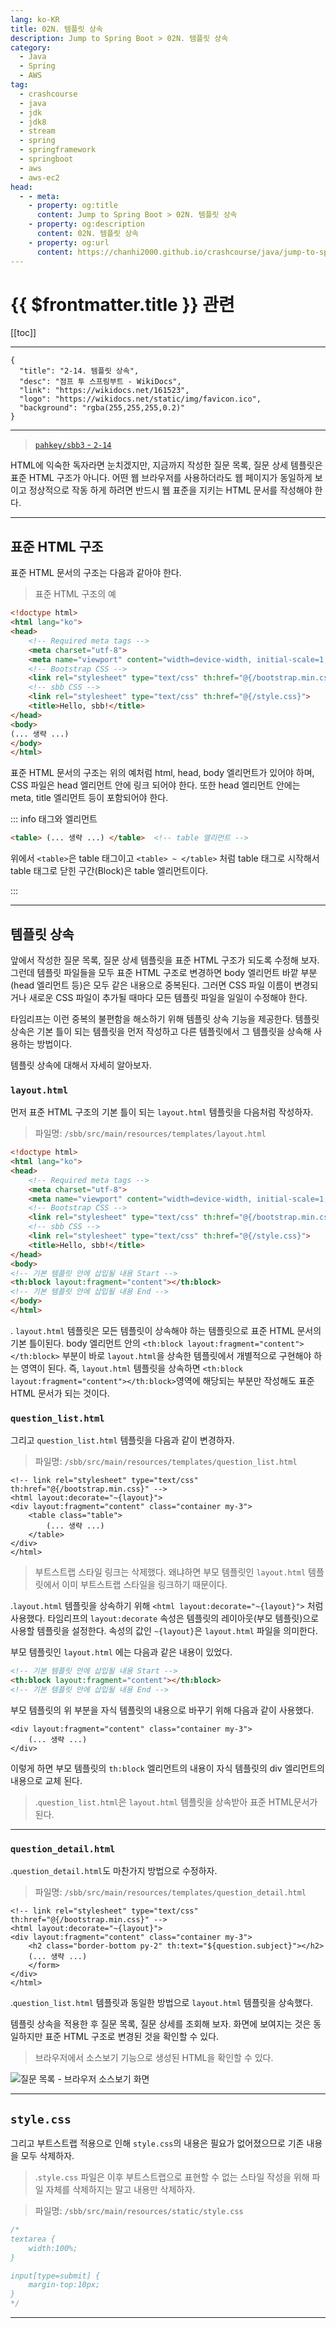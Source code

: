 ```yaml
---
lang: ko-KR
title: 02N. 템플릿 상속
description: Jump to Spring Boot > 02N. 템플릿 상속
category:
  - Java
  - Spring
  - AWS
tag: 
  - crashcourse
  - java
  - jdk
  - jdk8
  - stream
  - spring
  - springframework
  - springboot
  - aws
  - aws-ec2
head:
  - - meta:
    - property: og:title
      content: Jump to Spring Boot > 02N. 템플릿 상속
    - property: og:description
      content: 02N. 템플릿 상속
    - property: og:url
      content: https://chanhi2000.github.io/crashcourse/java/jump-to-spring-boot/02N.html
---
```


# {{ $frontmatter.title }} 관련

[[toc]]

---

```component VPCard
{
  "title": "2-14. 템플릿 상속",
  "desc": "점프 투 스프링부트 - WikiDocs",
  "link": "https://wikidocs.net/161523",
  "logo": "https://wikidocs.net/static/img/favicon.ico",
  "background": "rgba(255,255,255,0.2)"
}
```

---

> [<FontIcon icon="iconfont icon-github"/> `pahkey/sbb3` - <FontIcon icon="fas fa-folder-open"/> `2-14`](https://github.com/pahkey/sbb3/tree/2-14)

<VidStack src="youtube/8NJtSJT5j-8"/>

HTML에 익숙한 독자라면 눈치겠지만, 지금까지 작성한 질문 목록, 질문 상세 템플릿은 표준 HTML 구조가 아니다. 어떤 웹 브라우저를 사용하더라도 웹 페이지가 동일하게 보이고 정상적으로 작동 하게 하려면 반드시 웹 표준을 지키는 HTML 문서를 작성해야 한다.

---

## 표준 HTML 구조

표준 HTML 문서의 구조는 다음과 같아야 한다.

> 표준 HTML 구조의 예

```html
<!doctype html>
<html lang="ko">
<head>
    <!-- Required meta tags -->
    <meta charset="utf-8">
    <meta name="viewport" content="width=device-width, initial-scale=1, shrink-to-fit=no">
    <!-- Bootstrap CSS -->
    <link rel="stylesheet" type="text/css" th:href="@{/bootstrap.min.css}">
    <!-- sbb CSS -->
    <link rel="stylesheet" type="text/css" th:href="@{/style.css}">
    <title>Hello, sbb!</title>
</head>
<body>
(... 생략 ...)
</body>
</html>
```

표준 HTML 문서의 구조는 위의 예처럼 html, head, body 엘리먼트가 있어야 하며, CSS 파일은 head 엘리먼트 안에 링크 되어야 한다. 또한 head 엘리먼트 안에는 meta, title 엘리먼트 등이 포함되어야 한다.

::: info 태그와 엘리먼트

```html
<table> (... 생략 ...) </table>  <!-- table 엘리먼트 -->
```

위에서 `<table>`은 table 태그이고 `<table> ~ </table>` 처럼 table 태그로 시작해서 table 태그로 닫힌 구간(Block)은 table 엘리먼트이다.

:::

---

## 템플릿 상속

앞에서 작성한 질문 목록, 질문 상세 템플릿을 표준 HTML 구조가 되도록 수정해 보자. 그런데 템플릿 파일들을 모두 표준 HTML 구조로 변경하면 body 엘리먼트 바깥 부분(head 엘리먼트 등)은 모두 같은 내용으로 중복된다. 그러면 CSS 파일 이름이 변경되거나 새로운 CSS 파일이 추가될 때마다 모든 템플릿 파일을 일일이 수정해야 한다.

타임리프는 이런 중복의 불편함을 해소하기 위해 템플릿 상속 기능을 제공한다. 템플릿 상속은 기본 틀이 되는 템플릿을 먼저 작성하고 다른 템플릿에서 그 템플릿을 상속해 사용하는 방법이다.

템플릿 상속에 대해서 자세히 알아보자.

### <FontIcon icon="fa-brands fa-html5"/>`layout.html`

먼저 표준 HTML 구조의 기본 틀이 되는 <FontIcon icon="fa-brands fa-html5"/>`layout.html` 템플릿을 다음처럼 작성하자.

> 파일명: <FontIcon icon="fas fa-folder-open"/>`/sbb/src/main/resources/templates/`<FontIcon icon="fa-brands fa-html5"/>`layout.html`

```html
<!doctype html>
<html lang="ko">
<head>
    <!-- Required meta tags -->
    <meta charset="utf-8">
    <meta name="viewport" content="width=device-width, initial-scale=1, shrink-to-fit=no">
    <!-- Bootstrap CSS -->
    <link rel="stylesheet" type="text/css" th:href="@{/bootstrap.min.css}">
    <!-- sbb CSS -->
    <link rel="stylesheet" type="text/css" th:href="@{/style.css}">
    <title>Hello, sbb!</title>
</head>
<body>
<!-- 기본 템플릿 안에 삽입될 내용 Start -->
<th:block layout:fragment="content"></th:block>
<!-- 기본 템플릿 안에 삽입될 내용 End -->
</body>
</html>
```

. <FontIcon icon="fa-brands fa-html5"/>`layout.html` 템플릿은 모든 템플릿이 상속해야 하는 템플릿으로 표준 HTML 문서의 기본 틀이된다. body 엘리먼트 안의 `<th:block layout:fragment="content"></th:block>` 부분이 바로 <FontIcon icon="fa-brands fa-html5"/>`layout.html`을 상속한 템플릿에서 개별적으로 구현해야 하는 영역이 된다. 즉, <FontIcon icon="fa-brands fa-html5"/>`layout.html` 템플릿을 상속하면 `<th:block layout:fragment="content"></th:block>`영역에 해당되는 부분만 작성해도 표준 HTML 문서가 되는 것이다.

### <FontIcon icon="fa-brands fa-html5"/>`question_list.html`

그리고 <FontIcon icon="fa-brands fa-html5"/>`question_list.html` 템플릿을 다음과 같이 변경하자.

> 파일명: <FontIcon icon="fas fa-folder-open"/>`/sbb/src/main/resources/templates/`<FontIcon icon="fa-brands fa-html5"/>`question_list.html`

```html{1-3,7}
<!-- link rel="stylesheet" type="text/css" th:href="@{/bootstrap.min.css}" -->
<html layout:decorate="~{layout}">
<div layout:fragment="content" class="container my-3">
    <table class="table">
        (... 생략 ...)
    </table>
</div>
</html>
```

> 부트스트랩 스타일 링크는 삭제했다. 왜냐하면 부모 템플릿인 <FontIcon icon="fa-brands fa-html5"/>`layout.html` 템플릿에서 이미 부트스트랩 스타일을 링크하기 때문이다.

.<FontIcon icon="fa-brands fa-html5"/>`layout.html` 템플릿을 상속하기 위해 `<html layout:decorate="~{layout}">` 처럼 사용했다. 타임리프의 `layout:decorate` 속성은 템플릿의 레이아웃(부모 템플릿)으로 사용할 템플릿을 설정한다. 속성의 값인 `~{layout}`은 <FontIcon icon="fa-brands fa-html5"/>`layout.html` 파일을 의미한다.

부모 템플릿인 <FontIcon icon="fa-brands fa-html5"/>`layout.html` 에는 다음과 같은 내용이 있었다.

```html
<!-- 기본 템플릿 안에 삽입될 내용 Start -->
<th:block layout:fragment="content"></th:block>
<!-- 기본 템플릿 안에 삽입될 내용 End -->
```

부모 템플릿의 위 부분을 자식 템플릿의 내용으로 바꾸기 위해 다음과 같이 사용했다.

```html{1}
<div layout:fragment="content" class="container my-3">
    (... 생략 ...)
</div>
```

이렇게 하면 부모 템플릿의 `th:block` 엘리먼트의 내용이 자식 템플릿의 div 엘리먼트의 내용으로 교체 된다.

> .<FontIcon icon="fa-brands fa-html5"/>`question_list.html`은 <FontIcon icon="fa-brands fa-html5"/>`layout.html` 템플릿을 상속받아 표준 HTML문서가 된다.

---

### <FontIcon icon="fa-brands fa-html5"/>`question_detail.html`

.<FontIcon icon="fa-brands fa-html5"/>`question_detail.html`도 마찬가지 방법으로 수정하자.

> 파일명: <FontIcon icon="fas fa-folder-open"/>`/sbb/src/main/resources/templates/`<FontIcon icon="fa-brands fa-html5"/>`question_detail.html`

```html{1-3,7}
<!-- link rel="stylesheet" type="text/css" th:href="@{/bootstrap.min.css}" -->
<html layout:decorate="~{layout}">
<div layout:fragment="content" class="container my-3">
    <h2 class="border-bottom py-2" th:text="${question.subject}"></h2>
    (... 생략 ...)
    </form>
</div>
</html>
```

.<FontIcon icon="fa-brands fa-html5"/>`question_list.html` 템플릿과 동일한 방법으로 <FontIcon icon="fa-brands fa-html5"/>`layout.html` 템플릿을 상속했다.

템플릿 상속을 적용한 후 질문 목록, 질문 상세를 조회해 보자. 화면에 보여지는 것은 동일하지만 표준 HTML 구조로 변경된 것을 확인할 수 있다.

> 브라우저에서 소스보기 기능으로 생성된 HTML을 확인할 수 있다.

![질문 목록 - 브라우저 소스보기 화면](https://wikidocs.net/images/page/161523/O_2-14_1.png)

---

## <FontIcon icon="fa-brands fa-css3-alt"/>`style.css`

그리고 부트스트랩 적용으로 인해 <FontIcon icon="fa-brands fa-css3-alt"/>`style.css`의 내용은 필요가 없어졌으므로 기존 내용을 모두 삭제하자.

> .<FontIcon icon="fa-brands fa-css3-alt"/>`style.css` 파일은 이후 부트스트랩으로 표현할 수 없는 스타일 작성을 위해 파일 자체를 삭제하지는 말고 내용만 삭제하자.

> 파일명: <FontIcon icon="fas fa-folder-open"/>`/sbb/src/main/resources/static/`<FontIcon icon="fa-brands fa-css3-alt"/>`style.css`

```css {1,9}
/*
textarea {
    width:100%;
}

input[type=submit] {
    margin-top:10px;
}
*/
```

---
